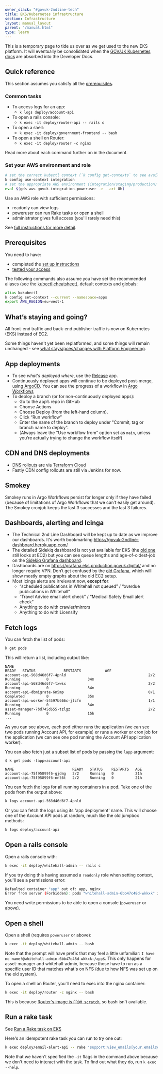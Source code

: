 ```yaml
---
owner_slack: "#govuk-2ndline-tech"
title: EKS/Kubernetes infrastructure
section: Infrastructure
layout: manual_layout
parent: "/manual.html"
type: learn
---
```


This is a temporary page to tide us over as we get used to the new EKS platform.
It will eventually be consolidated when the [GOV.UK Kubernetes docs](https://govuk-kubernetes-cluster-user-docs.publishing.service.gov.uk/) are absorbed into the Developer Docs.

## Quick reference

This section assumes you satisfy all the [prerequisites](#prerequisites).

### Common tasks

- To access logs for an app:
    - `k logs deploy/account-api`
- To open a rails console:
    - `k exec -it deploy/router-api -- rails c`
- To open a shell:
    - `k exec -it deploy/government-frontend -- bash`
- To open a shell on Router:
    - `k exec -it deploy/router -c nginx`

Read more about each command further on in the document.

### Set your AWS environment and role

```sh
# set the correct kubectl context (`k config get-contexts` to see available ones)
k config use-context integration
# set the appropriate AWS environment (integration/staging/production) and role (see below)
eval $(gds aws govuk-integration-poweruser -e --art 8h)
```

Use an AWS role with sufficient permissions:

- readonly can view logs
- poweruser can run Rake tasks or open a shell
- administrator gives full access (you'll rarely need this)

See [full instructions for more detail](https://govuk-kubernetes-cluster-user-docs.publishing.service.gov.uk/get-started/access-eks-cluster/).

## Prerequisites

You need to have:

- completed the [set up instructions](https://govuk-kubernetes-cluster-user-docs.publishing.service.gov.uk/get-started/set-up-tools/)
- [tested your access](https://govuk-kubernetes-cluster-user-docs.publishing.service.gov.uk/get-started/access-eks-cluster/#test-your-access)

The following commands also assume you have set the recommended aliases (see the [kubectl cheatsheet](https://kubernetes.io/docs/reference/kubectl/cheatsheet/)), default contexts and globals:

```sh
alias k=kubectl
k config set-context --current --namespace=apps
export AWS_REGION=eu-west-1
```

## What’s staying and going?

All front-end traffic and back-end publisher traffic is now on Kubernetes (EKS) instead of EC2.

Some things haven't yet been replatformed, and some things will remain unchanged - see [what stays/goes/changes with Platform Engineering](https://docs.google.com/document/d/1R8C3BtvhqTXEga4C3_KxTopjWuYVbiEgKiikTyRXXiA/edit).

## App deployments

- To see *what's deployed where*, use the [Release](https://release.publishing.service.gov.uk/applications) app.
- Continuously deployed apps will continue to be deployed post-merge, using [ArgoCD](https://argo.eks.integration.govuk.digital/applications). You can see the progress of a workflow in [Argo Workflows](https://argo-workflows.eks.integration.govuk.digital/workflows/apps?limit=50)
- To deploy a branch (or for non-continuously deployed apps):
  - Go to the app’s repo in GitHub
  - Choose Actions
  - Choose Deploy (from the left-hand column).
  - Click “Run workflow”
  - Enter the name of the branch to deploy under "Commit, tag or branch name to deploy".
  - (Always leave the "Use workflow from" option set as `main`, unless you’re actually trying to change the workflow itself)

## CDN and DNS deployments

- [DNS rollouts](/manual/dns.html) are via [Terraform Cloud](/manual/terraform-cloud.html)
- Fastly CDN config rollouts are still via Jenkins for now.

## Smokey

Smokey runs in Argo Workflows persist for longer only if they have failed (because of limitations of Argo Workflows that we can't easily get around).
The Smokey cronjob keeps the last 3 successes and the last 3 failures.

## Dashboards, alerting and Icinga

- The Technical 2nd Line Dashboard will be kept up to date as we improve our dashboards. It's worth bookmarking <https://govuk-2ndline-dashboard.herokuapp.com/>
- The detailed Sidekiq dashboard is not yet available for EKS (the [old one](https://sidekiq-monitoring.integration.govuk.digital/publishing-api/queues) still looks at EC2) but you can see queue lengths and age-of-oldest-job on the [Sidekiq Grafana dashboard](https://grafana.eks.production.govuk.digital/d/sidekiq-queues).
- Dashboards are on <https://grafana.eks.production.govuk.digital/> and no longer require VPN. Don’t get confused by the [old Grafana](https://grafana.production.govuk.digital/), which will show mostly empty graphs about the old EC2 setup.
- Most Icinga alerts are irrelevant now, **except for**:
    - “scheduled publications in Whitehall not queued” / “overdue publications in Whitehall”
    - “Travel Advice email alert check” / “Medical Safety Email alert check”
    - Anything to do with crawler/mirrors
    - Anything to do with Licensify

## Fetch logs

You can fetch the list of pods:

```sh
k get pods
```

This will return a list, including output like:

```
NAME                                                              READY   STATUS             RESTARTS           AGE
account-api-568d46d6f7-4pnld                                      2/2     Running            0                  34m
account-api-568d46d6f7-txwsx                                      2/2     Running            0                  34m
account-api-dbmigrate-6n5mp                                       0/1     Completed          0                  35m
account-api-worker-54597b666c-jlcfn                               1/1     Running            0                  34m
asset-manager-7bd745d655-tzlgz                                    2/2     Running            0                  15h
...
```

As you can see above, each pod either runs the application (we can see two pods running Account API, for example) or runs a worker or cron job for the application (we can see one pod running the Account API application worker).

You can also fetch just a subset list of pods by passing the `lapp` argument:

```
$ k get pods -lapp=account-api

NAME                           READY   STATUS    RESTARTS   AGE
account-api-75f95899f6-gjdmg   2/2     Running   0          21h
account-api-75f95899f6-nn56t   2/2     Running   0          21h
```

You can fetch the logs for all running containers in a pod. Take one of the pods from the output above:

```sh
k logs account-api-568d46d6f7-4pnld
```

Or you can fetch the logs using its 'app deployment' name. This will choose one of the Account API pods at random, much like the old jumpbox methods:

```sh
k logs deploy/account-api
```

## Open a rails console

Open a rails console with:

```sh
k exec -it deploy/whitehall-admin -- rails c
```

If you try doing this having assumed a `readonly` role when setting context, you'll see a permissions error:

```sh
Defaulted container "app" out of: app, nginx
Error from server (Forbidden): pods "whitehall-admin-6bb47c48d-wkkxk" is forbidden: User "christopher.ashton-user" cannot create resource "pods/exec" in API group "" in the namespace "apps"
```

You need write permissions to be able to open a console (`poweruser` or above).

## Open a shell

Open a shell (requires `poweruser` or above):

```sh
k exec -it deploy/whitehall-admin -- bash
```

Note that the prompt will have prefix that may feel a little unfamiliar: `I have no name!@whitehall-admin-6bb47c48d-wkkxk:/app$`.
This only happens for asset-manager and whitehall-admin, because those have to run as a specific user ID that matches what's on NFS (due to how NFS was set up on the old system).

To open a shell on Router, you'll need to exec into the nginx container:

```sh
k exec -it deploy/router -c nginx -- bash
```

This is because [Router's image is `FROM scratch`](https://github.com/alphagov/router/blob/9797473edbbcbb5085fdca006bec7f6b1552f4e6/Dockerfile#L7), so bash isn't available.

## Run a rake task

See [Run a Rake task on EKS](/manual/running-rake-tasks.html#run-a-rake-task-on-eks)

Here's an idempotent rake task you can run to try one out:

```sh
k exec deploy/email-alert-api -- rake 'support:view_emails[your.email@digital.cabinet-office.gov.uk]'
```

Note that we haven't specified the `-it` flags in the command above because we don't need to interact with the task.
To find out what they do, run `k exec --help`.

